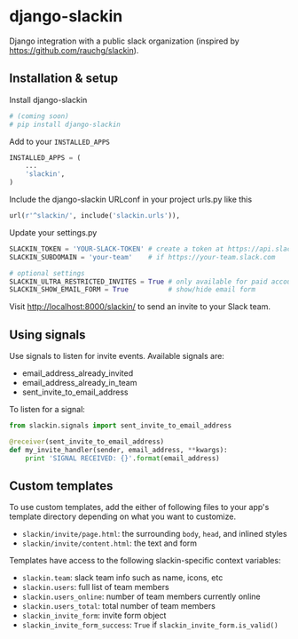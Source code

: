 # django-slackin

Django integration with a public slack organization (inspired by https://github.com/rauchg/slackin).


## Installation & setup

Install django-slackin

```bash
# (coming soon)
# pip install django-slackin
```

Add to your `INSTALLED_APPS`

```python
INSTALLED_APPS = (
    ...
    'slackin',
)
```

Include the django-slackin URLconf in your project urls.py like this

```python
url(r'^slackin/', include('slackin.urls')),
```

Update your settings.py

```python
SLACKIN_TOKEN = 'YOUR-SLACK-TOKEN' # create a token at https://api.slack.com/web
SLACKIN_SUBDOMAIN = 'your-team'    # if https://your-team.slack.com

# optional settings
SLACKIN_ULTRA_RESTRICTED_INVITES = True # only available for paid accounts
SLACKIN_SHOW_EMAIL_FORM = True          # show/hide email form
```

Visit [http://localhost:8000/slackin/](http://localhost:8000/slackin/) to send an invite to your Slack team.


## Using signals

Use signals to listen for invite events. Available signals are:
- email_address_already_invited
- email_address_already_in_team
- sent_invite_to_email_address

To listen for a signal:

```python
from slackin.signals import sent_invite_to_email_address

@receiver(sent_invite_to_email_address)
def my_invite_handler(sender, email_address, **kwargs):
    print 'SIGNAL RECEIVED: {}'.format(email_address)
```

## Custom templates

To use custom templates, add the either of following files to your app's template directory depending on what you want to customize.
- `slackin/invite/page.html`: the surrounding `body`, `head`, and inlined styles
- `slackin/invite/content.html`: the text and form

Templates have access to the following slackin-specific context variables:
- `slackin.team`: slack team info such as name, icons, etc
- `slackin.users`: full list of team members
- `slackin.users_online`: number of team members currently online
- `slackin.users_total`: total number of team members
- `slackin_invite_form`: invite form object
- `slackin_invite_form_success`: `True` if `slackin_invite_form.is_valid()`
